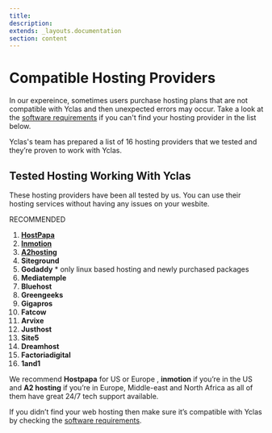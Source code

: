 ```yaml
---
title:
description:
extends: _layouts.documentation
section: content
---
```



# Compatible Hosting Providers

 In our expereince, sometimes users purchase hosting plans that are not compatible with Yclas and then unexpected errors may occur.  Take a look at the [software requirements](/docs/yclas-self-hosted-installation-software-requirements) if you can't find your hosting provider in the list below.

Yclas's team has prepared a list of 16 hosting providers that we tested and they’re proven to work with Yclas. 

## Tested Hosting Working With Yclas

These hosting providers have been all tested by us. You can use their hosting services without having any issues on your wesbite.

RECOMMENDED

1.  **[HostPapa](https://yclas.com/hosting-pro)**
2.  **[Inmotion](https://partners.inmotionhosting.com/c/1252522/260033/4222)**
3.  **[A2hosting](https://partners.a2hosting.com/solutions.php?id=4636)**
4.  **Siteground**
5.  **Godaddy** * only linux based hosting and newly purchased packages
6.  **Mediatemple**
7.  **Bluehost**
8.  **Greengeeks**
9.  **Gigapros**
10.  **Fatcow**
11.  **Arvixe**
12.  **Justhost**
13.  **Site5**
14. **Dreamhost**
16.  **Factoriadigital**
17.  **1and1**

We recommend   **Hostpapa**  for US or Europe ,  **inmotion**  if you’re in the US and  **A2 hosting**  if you’re in Europe, Middle-east and North Africa as all of them have great 24/7 tech support available.

If you didn’t find your web hosting then make sure it’s compatible with Yclas by checking the  [software requirements](yclas-self-hosted-installation-software-requirements).
